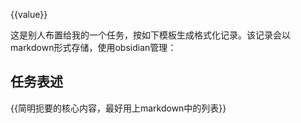 {{value}}

这是别人布置给我的一个任务，按如下模板生成格式化记录。该记录会以markdown形式存储，使用obsidian管理：

## 任务表述
{{简明扼要的核心内容，最好用上markdown中的列表}}
